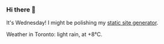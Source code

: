 ### Hi there :wave:

It's Wednesday! I might be polishing my [static site generator](https://github.com/bewuethr/pandoc-bash-blog).

Weather in Toronto: light rain, at +8°C.
